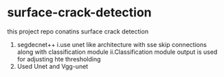 # surface-crack-detection
this project repo conatins surface crack detection 
1. segdecnet++
    i.use unet like architecture with sse skip connections along with classification module
    ii.Classification module output is used for adjusting hte thresholding
2. Used Unet and Vgg-unet
    
     
